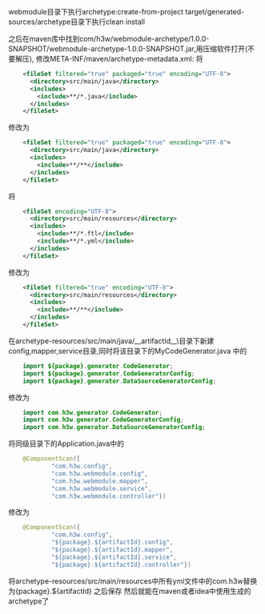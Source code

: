 webmodule目录下执行archetype:create-from-project
target/generated-sources/archetype目录下执行clean install

之后在maven库中找到com/h3w/webmodule-archetype/1.0.0-SNAPSHOT/webmodule-archetype-1.0.0-SNAPSHOT.jar,用压缩软件打开(不要解压),
修改META-INF/maven/archetype-metadata.xml:
将
```xml
    <fileSet filtered="true" packaged="true" encoding="UTF-8">
      <directory>src/main/java</directory>
      <includes>
        <include>**/*.java</include>
      </includes>
    </fileSet>
```
修改为
```xml
    <fileSet filtered="true" packaged="true" encoding="UTF-8">
      <directory>src/main/java</directory>
      <includes>
        <include>**/**</include>
      </includes>
    </fileSet>
```
将
```xml
    <fileSet encoding="UTF-8">
      <directory>src/main/resources</directory>
      <includes>
        <include>**/*.ftl</include>
        <include>**/*.yml</include>
      </includes>
    </fileSet>
```
修改为
```xml
    <fileSet filtered="true" encoding="UTF-8">
      <directory>src/main/resources</directory>
      <includes>
        <include>**/**</include>
      </includes>
    </fileSet>
```
在archetype-resources/src/main/java/\_\_artifactId__\目录下新建config,mapper,service目录,同时将该目录下的MyCodeGenerator.java
中的
```java
    import ${package}.generator.CodeGenerator;
    import ${package}.generator.CodeGeneratorConfig;
    import ${package}.generator.DataSourceGeneratorConfig;
```
修改为
```java
    import com.h3w.generator.CodeGenerator;
    import com.h3w.generator.CodeGeneratorConfig;
    import com.h3w.generator.DataSourceGeneratorConfig;
```
将同级目录下的Application.java中的
```java
    @ComponentScan({
            "com.h3w.config",
            "com.h3w.webmodule.config",
            "com.h3w.webmodule.mapper",
            "com.h3w.webmodule.service",
            "com.h3w.webmodule.controller"})
```
修改为
```java
    @ComponentScan({
            "com.h3w.config",
            "${package}.${artifactId}.config",
            "${package}.${artifactId}.mapper",
            "${package}.${artifactId}.service",
            "${package}.${artifactId}.controller"})
```
将archetype-resources/src/main/resources中所有yml文件中的com.h3w替换为{package}.${artifactId}
之后保存
然后就能在maven或者idea中使用生成的archetype了